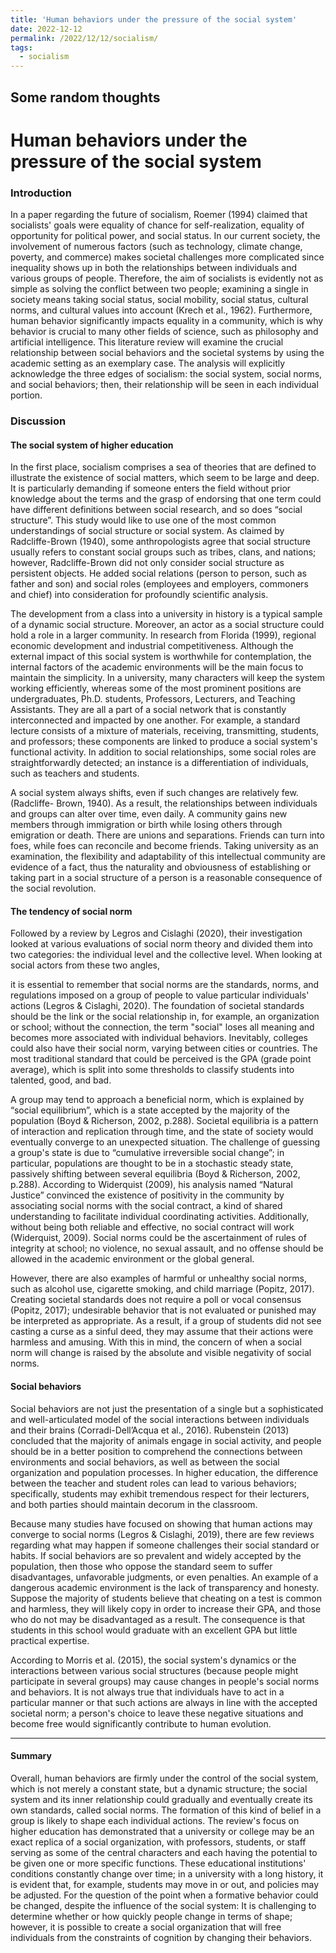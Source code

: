 ```yaml
---
title: 'Human behaviors under the pressure of the social system'
date: 2022-12-12
permalink: /2022/12/12/socialism/
tags:
  - socialism
---
```


Some random thoughts
---

# Human behaviors under the pressure of the social system
### Introduction
In a paper regarding the future of socialism, Roemer (1994) claimed that socialists' goals were equality of chance for self-realization, equality of opportunity for political power, and social status. In our current society, the involvement of numerous factors (such as technology, climate change, poverty, and commerce) makes societal challenges more complicated since inequality shows up in both the relationships between individuals and various groups of people. Therefore, the aim of socialists is evidently not as simple as solving the conflict between two people; examining a single in society means taking social status, social mobility, social status, cultural norms, and cultural values into account (Krech et al., 1962). Furthermore, human behavior significantly impacts equality in a community, which is why behavior is crucial to many other fields of science, such as philosophy and artificial intelligence. This literature review will examine the crucial relationship between social behaviors and the societal systems by using the academic setting as an exemplary case. The analysis will explicitly acknowledge the three edges of socialism: the social system, social norms, and social behaviors; then, their relationship will be seen in each individual portion.

### Discussion
#### The social system of higher education
In the first place, socialism comprises a sea of theories that are defined to illustrate the existence of social matters, which seem to be large and deep. It is particularly demanding if someone enters the field without prior knowledge about the terms and the grasp of endorsing that one term could have different definitions between social research, and so does “social structure”. This study would like to use one of the most common understandings of social structure or social system. As claimed by Radcliffe-Brown (1940), some anthropologists agree that social structure usually refers to constant social groups such as tribes, clans, and nations; however, Radcliffe-Brown did not only consider social structure as persistent objects. He added social relations (person to person, such as father and son) and social roles (employees and employers, commoners and chief) into consideration for profoundly scientific analysis.

The development from a class into a university in history is a typical sample of a dynamic social structure. Moreover, an actor as a social structure could hold a role in a larger community. In research from Florida (1999), regional economic development and industrial competitiveness. Although the external impact of this social system is worthwhile for contemplation, the internal factors of the academic environments will be the main focus to maintain the simplicity. In a university, many characters will keep the system working efficiently, whereas some of the most prominent positions are undergraduates, Ph.D. students, Professors, Lecturers, and Teaching Assistants. They are all a part of a social network that is constantly interconnected and impacted by one another. For example, a standard lecture consists of a mixture of materials, receiving, transmitting, students, and professors; these components are linked to produce a social system's functional activity. In addition to social relationships, some social roles are straightforwardly detected; an instance is a differentiation of individuals, such as teachers and students.

A social system always shifts, even if such changes are relatively few. (Radcliffe- Brown, 1940). As a result, the relationships between individuals and groups can alter over time, even daily. A community gains new members through immigration or birth while losing others through emigration or death. There are unions and separations. Friends can turn into foes, while foes can reconcile and become friends. Taking university as an examination, the flexibility and adaptability of this intellectual community are evidence of a fact, thus the naturality and obviousness of establishing or taking part in a social structure of a person is a reasonable consequence of the social revolution.





#### The tendency of social norm
Followed by a review by Legros and Cislaghi (2020), their investigation looked at various evaluations of social norm theory and divided them into two categories: the individual level and the collective level. When looking at social actors from these two angles,
 
it is essential to remember that social norms are the standards, norms, and regulations imposed on a group of people to value particular individuals' actions (Legros & Cislaghi, 2020). The foundation of societal standards should be the link or the social relationship in, for example, an organization or school; without the connection, the term "social" loses all meaning and becomes more associated with individual behaviors. Inevitably, colleges could also have their social norm, varying between cities or countries. The most traditional standard that could be perceived is the GPA (grade point average), which is split into some thresholds to classify students into talented, good, and bad.

A group may tend to approach a beneficial norm, which is explained by “social equilibrium”, which is a state accepted by the majority of the population (Boyd & Richerson, 2002, p.288). Societal equilibria is a pattern of interaction and replication through time, and the state of society would eventually converge to an unexpected situation. The challenge of guessing a group's state is due to “cumulative irreversible social change”; in particular, populations are thought to be in a stochastic steady state, passively shifting between several equilibria (Boyd & Richerson, 2002, p.288). According to Widerquist (2009), his analysis named “Natural Justice” convinced the existence of positivity in the community by associating social norms with the social contract, a kind of shared understanding to facilitate individual coordinating activities. Additionally, without being both reliable and effective, no social contract will work (Widerquist, 2009). Social norms could be the ascertainment of rules of integrity at school; no violence, no sexual assault, and no offense should be allowed in the academic environment or the global general.

However, there are also examples of harmful or unhealthy social norms, such as alcohol use, cigarette smoking, and child marriage (Popitz, 2017). Creating societal standards does not require a poll or vocal consensus (Popitz, 2017); undesirable behavior that is not evaluated or punished may be interpreted as appropriate. As a result, if a group of students did not see casting a curse as a sinful deed, they may assume that their actions were harmless and amusing. With this in mind, the concern of when a social norm will change is raised by the absolute and visible negativity of social norms.




#### Social behaviors
 
Social behaviors are not just the presentation of a single but a sophisticated and well-articulated model of the social interactions between individuals and their brains (Corradi-Dell’Acqua et al., 2016). Rubenstein (2013) concluded that the majority of animals engage in social activity, and people should be in a better position to comprehend the connections between environments and social behaviors, as well as between the social organization and population processes. In higher education, the difference between the teacher and student roles can lead to various behaviors; specifically, students may exhibit tremendous respect for their lecturers, and both parties should maintain decorum in the classroom.

Because many studies have focused on showing that human actions may converge to social norms (Legros & Cislaghi, 2019), there are few reviews regarding what may happen if someone challenges their social standard or habits. If social behaviors are so prevalent and widely accepted by the population, then those who oppose the standard seem to suffer disadvantages, unfavorable judgments, or even penalties. An example of a dangerous academic environment is the lack of transparency and honesty. Suppose the majority of students believe that cheating on a test is common and harmless, they will likely copy in order to increase their GPA, and those who do not may be disadvantaged as a result. The consequence is that students in this school would graduate with an excellent GPA but little practical expertise.

According to Morris et al. (2015), the social system's dynamics or the interactions between various social structures (because people might participate in several groups) may cause changes in people's social norms and behaviors. It is not always true that individuals have to act in a particular manner or that such actions are always in line with the accepted societal norm; a person's choice to leave these negative situations and become free would significantly contribute to human evolution.


-------------------------------
#### Summary
Overall, human behaviors are firmly under the control of the social system, which is not merely a constant state, but a dynamic structure; the social system and its inner relationship could gradually and eventually create its own standards, called social norms. The formation of this kind of belief in a group is likely to shape each individual actions. The review's focus on higher education has demonstrated that a university or college may be an exact replica of a social organization, with professors, students, or staff serving as some of the central characters and each having the potential to be given one or more specific functions. These educational institutions' conditions constantly change over time; in a university with a long history, it is evident that, for example, students may move in or out, and policies may be adjusted. For the question of the point when a formative behavior could be changed, despite the influence of the social system: It is challenging to determine whether or how quickly people change in terms of shape; however, it is possible to create a social organization that will free individuals from the constraints of cognition by changing their behaviors.